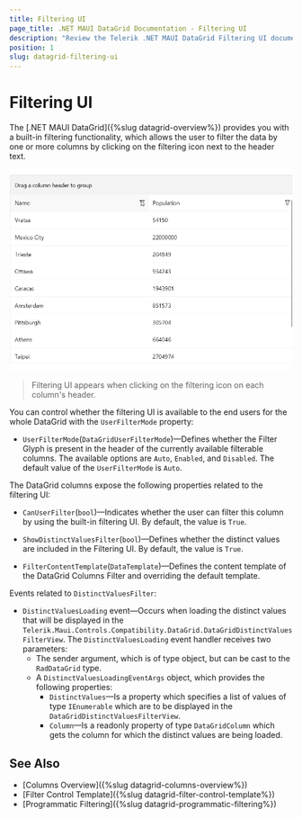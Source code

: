 ```yaml
---
title: Filtering UI
page_title: .NET MAUI DataGrid Documentation - Filtering UI
description: "Review the Telerik .NET MAUI DataGrid Filtering UI documentation article to learn more about the built in Filtering UI functions you can use."
position: 1
slug: datagrid-filtering-ui
---
```


# Filtering UI

The [.NET MAUI DataGrid]({%slug datagrid-overview%}) provides you with a built-in filtering functionality, which allows the user to filter the data by one or more columns by clicking on the filtering icon next to the header text.

![Filtering UI](../filtering/images/datagrid-filtering-ui.gif)

> Filtering UI appears when clicking on the filtering icon on each column's header.

You can control whether the filtering UI is available to the end users for the whole DataGrid with the `UserFilterMode` property:

* `UserFilterMode`(`DataGridUserFilterMode`)&mdash;Defines whether the Filter Glyph is present in the header of the currently available filterable columns. The available options are `Auto`, `Enabled`, and `Disabled`. The default value of the `UserFilterMode` is `Auto`.

The DataGrid columns expose the following properties related to the filtering UI: 

* `CanUserFilter`(`bool`)&mdash;Indicates whether the user can filter this column by using the built-in filtering UI. By default, the value is `True`.

* `ShowDistinctValuesFilter`(`bool`)&mdash;Defines whether the distinct values are included in the Filtering UI. By default, the value is `True`.

* `FilterContentTemplate`(`DataTemplate`)&mdash;Defines the content template of the DataGrid Columns Filter and overriding the default template.

Events related to `DistinctValuesFilter`:

* `DistinctValuesLoading` event&mdash;Occurs when loading the distinct values that will be displayed in the `Telerik.Maui.Controls.Compatibility.DataGrid.DataGridDistinctValuesFilterView`. The `DistinctValuesLoading` event handler receives two parameters:
	* The sender argument, which is of type object, but can be cast to the `RadDataGrid` type.
	* A `DistinctValuesLoadingEventArgs` object, which provides the following properties:
		- `DistinctValues`&mdash;Is a property which specifies a list of values of type `IEnumerable` which are to be displayed in the `DataGridDistinctValuesFilterView`.
		- `Column`&mdash;Is a readonly property of type `DataGridColumn` which gets the column for which the distinct values are being loaded.

## See Also

- [Columns Overview]({%slug datagrid-columns-overview%})
- [Filter Control Template]({%slug datagrid-filter-control-template%})
- [Programmatic Filtering]({%slug datagrid-programmatic-filtering%})

